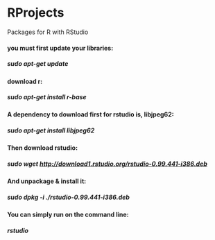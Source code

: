 # RProjects
Packages for R with RStudio

#### you must first update your libraries:
##### sudo apt-get update
#### download r:
##### sudo apt-get install r-base
#### A dependency to download first for rstudio is, libjpeg62:
##### sudo apt-get install libjpeg62
#### Then download rstudio:
##### sudo wget http://download1.rstudio.org/rstudio-0.99.441-i386.deb
#### And unpackage & install it:
##### sudo dpkg -i ./rstudio-0.99.441-i386.deb
#### You can simply run on the command line:
##### rstudio